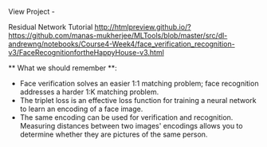 View Project -

Residual Network Tutorial
http://htmlpreview.github.io/?https://github.com/manas-mukherjee/MLTools/blob/master/src/dl-andrewng/notebooks/Course4-Week4/face_verification_recognition-v3/FaceRecognitionfortheHappyHouse-v3.html

** What we should remember **:

- Face verification solves an easier 1:1 matching problem; face recognition addresses a harder 1:K matching problem.
- The triplet loss is an effective loss function for training a neural network to learn an encoding of a face image.
- The same encoding can be used for verification and recognition. Measuring distances between two images' encodings allows you to determine whether they are pictures of the same person.